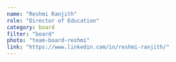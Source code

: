 ```yaml
---
name: "Reshmi Ranjith"
role: "Director of Education"
category: board
filter: "board"
photo: "team-board-reshmi"
link: "https://www.linkedin.com/in/reshmi-ranjith/"
---
```


